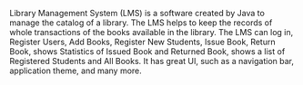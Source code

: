 Library Management System (LMS) is a software created by Java to manage the catalog of a library. The LMS helps to keep the records of whole transactions of the books available in the library. The LMS can log in, Register Users, Add Books, Register New Students, Issue Book, Return Book, shows Statistics of Issued Book and Returned Book, shows a list of Registered Students and All Books. It has great UI, such as a navigation bar, application theme, and many more.
